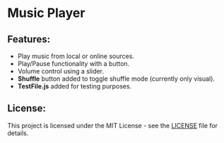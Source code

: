 # Music Player

## Features:
- Play music from local or online sources.
- Play/Pause functionality with a button.
- Volume control using a slider.
- **Shuffle** button added to toggle shuffle mode (currently only visual).
- **TestFile.js** added for testing purposes.

## License:
This project is licensed under the MIT License - see the [LICENSE](LICENSE) file for details.

